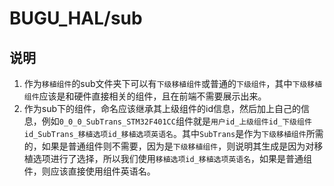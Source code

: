 # BUGU_HAL/sub

## 说明

1. 作为`移植组件`的sub文件夹下可以有`下级移植组件`或普通的`下级组件`，其中`下级移植组件`应该是和硬件直接相关的组件，且在前端不需要展示出来。
2. 作为sub下的组件，命名应该继承其上级组件的id信息，然后加上自己的信息，例如`0_0_0_SubTrans_STM32F401CC`组件就是`用户id_上级组件id_下级组件id_SubTrans_移植选项id_移植选项英语名`。其中`SubTrans`是作为`下级移植组件`所需的，如果是普通组件则不需要，因为是`下级移植组件`，则说明其生成是因为对移植选项进行了选择，所以我们使用`移植选项id_移植选项英语名`，如果是普通组件，则应该直接使用组件英语名。